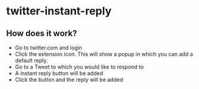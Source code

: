 # twitter-instant-reply

## How does it work?
- Go to twitter.com and login
- Click the extension icon. This will show a popup in which you can add a default reply.
- Go to a Tweet to which you would like to respond to
- A instant reply button will be added
- Click the button and the reply will be added
